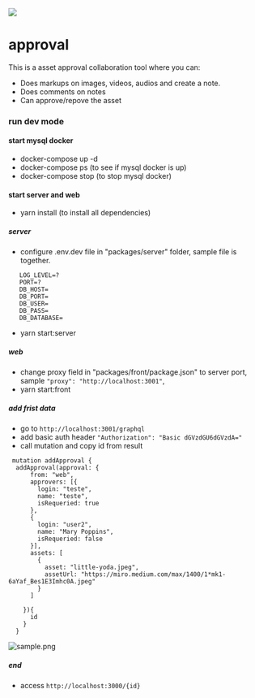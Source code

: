 ![](https://media.giphy.com/media/LlEqGzjyRPwMpnZ1kX/giphy.gif)

# approval
This is a asset approval collaboration tool where you can:
 - Does markups on images, videos, audios and create a note.
 - Does comments on notes
 - Can approve/repove the asset

### run dev mode

 #### start mysql docker
 - docker-compose up -d
 - docker-compose ps (to see if mysql docker is up)
 - docker-compose stop (to stop mysql docker)
 
 #### start server and web
 - yarn install (to install all dependencies)
 ##### server
 - configure .env.dev file in "packages/server" folder, sample file is together.
 ```
    LOG_LEVEL=?
    PORT=?
    DB_HOST=
    DB_PORT=
    DB_USER=
    DB_PASS=
    DB_DATABASE=
 ```
 - yarn start:server
 ##### web
 - change proxy field in "packages/front/package.json" to server port, sample ```"proxy": "http://localhost:3001"```,
 - yarn start:front
 
 ##### add frist data 
 - go to ```http://localhost:3001/graphql```
 - add basic auth header ```"Authorization": "Basic dGVzdGU6dGVzdA="``` 
 - call mutation and copy id from result
 ```
  mutation addApproval {
   addApproval(approval: {
       from: "web",
       approvers: [{
         login: "teste",
         name: "teste",
         isRequeried: true
       },
       {
         login: "user2",
         name: "Mary Poppins",
         isRequeried: false
       }],
       assets: [
         {
           asset: "little-yoda.jpeg",
           assetUrl: "https://miro.medium.com/max/1400/1*mk1-6aYaf_Bes1E3Imhc0A.jpeg"
         }
       ]

     }){
       id
     }
   }
  ```
  ![sample.png](../master/samples/sample.png?raw=true)
  ##### end
  - access ```http://localhost:3000/{id}```

